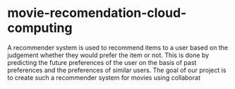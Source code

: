 # movie-recomendation-cloud-computing
A recommender system is used to recommend items to a user based on the judgement whether they would prefer the item or not. This is done by predicting the future preferences of the user on the basis of past preferences and the preferences of similar users. The goal of our project is to create such a recommender system for movies using collaborat
